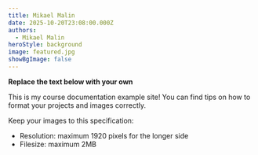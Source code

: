 ```yaml
---
title: Mikael Malin
date: 2025-10-20T23:08:00.000Z
authors:
  - Mikael Malin
heroStyle: background
image: featured.jpg
showBgImage: false
---
```


**Replace the text below with your own**

This is my course documentation example site! You can find tips on how to format your projects and images correctly.

Keep your images to this specification:

* Resolution: maximum 1920 pixels for the longer side
* Filesize: maximum 2MB

